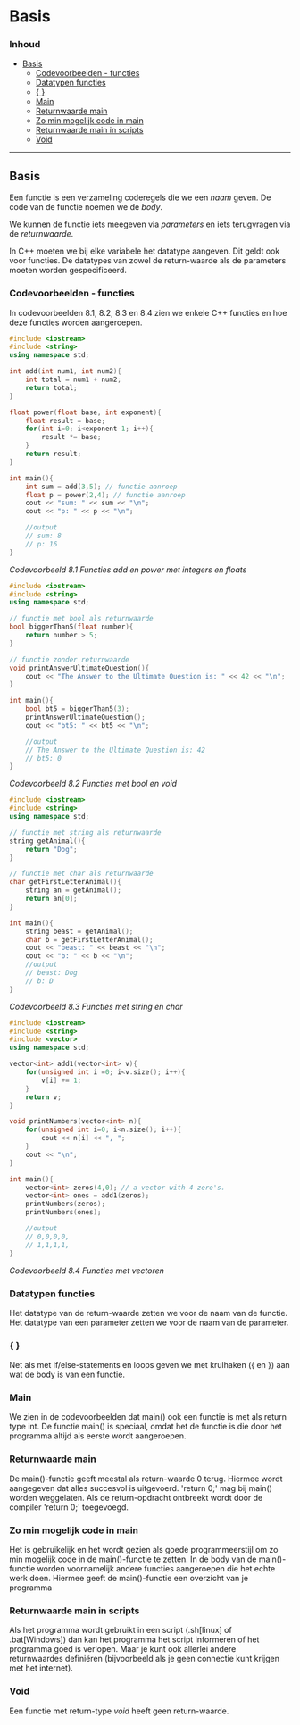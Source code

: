 # Basis <!-- omit in toc -->

### Inhoud[](toc-id) <!-- omit in toc -->
- [Basis](#basis)
  - [Codevoorbeelden - functies](#codevoorbeelden---functies)
  - [Datatypen functies](#datatypen-functies)
  - [{ }](#-)
  - [Main](#main)
  - [Returnwaarde main](#returnwaarde-main)
  - [Zo min mogelijk code in main](#zo-min-mogelijk-code-in-main)
  - [Returnwaarde main in scripts](#returnwaarde-main-in-scripts)
  - [Void](#void)

---

## Basis

Een functie is een verzameling coderegels die we een *naam* geven. De code van de functie noemen we de *body*.

We kunnen de functie iets meegeven via *parameters* en iets terugvragen via de *returnwaarde*.

In C++ moeten we bij elke variabele het datatype aangeven. Dit geldt ook voor functies.
De datatypes van zowel de return-waarde als de parameters moeten worden gespecificeerd. 

### Codevoorbeelden - functies

In codevoorbeelden 8.1, 8.2, 8.3 en 8.4 zien we enkele C++ functies en hoe deze functies worden aangeroepen.

```cpp
#include <iostream>
#include <string>
using namespace std;

int add(int num1, int num2){
    int total = num1 + num2;
    return total;
}

float power(float base, int exponent){
    float result = base;
    for(int i=0; i<exponent-1; i++){
        result *= base;
    }
    return result;
}

int main(){
    int sum = add(3,5); // functie aanroep
    float p = power(2,4); // functie aanroep
    cout << "sum: " << sum << "\n";
    cout << "p: " << p << "\n";

    //output
    // sum: 8
    // p: 16
}
```

*Codevoorbeeld 8.1 Functies add en power met integers en floats* 

```cpp
#include <iostream>
#include <string>
using namespace std;

// functie met bool als returnwaarde
bool biggerThan5(float number){
    return number > 5;
}

// functie zonder returnwaarde
void printAnswerUltimateQuestion(){
    cout << "The Answer to the Ultimate Question is: " << 42 << "\n";
}

int main(){
    bool bt5 = biggerThan5(3);
    printAnswerUltimateQuestion();
    cout << "bt5: " << bt5 << "\n";

    //output
    // The Answer to the Ultimate Question is: 42
    // bt5: 0
}
```

*Codevoorbeeld 8.2 Functies met bool en void*

```cpp
#include <iostream>
#include <string>
using namespace std;

// functie met string als returnwaarde
string getAnimal(){
    return "Dog";
}

// functie met char als returnwaarde
char getFirstLetterAnimal(){
    string an = getAnimal();
    return an[0];
}

int main(){
    string beast = getAnimal();
    char b = getFirstLetterAnimal();
    cout << "beast: " << beast << "\n";
    cout << "b: " << b << "\n";
    //output
    // beast: Dog
    // b: D
}
```

*Codevoorbeeld 8.3 Functies met string en char*

```cpp
#include <iostream>
#include <string>
#include <vector>
using namespace std;

vector<int> add1(vector<int> v){
    for(unsigned int i =0; i<v.size(); i++){
        v[i] += 1;
    }
    return v;
}

void printNumbers(vector<int> n){
    for(unsigned int i=0; i<n.size(); i++){
        cout << n[i] << ", ";
    }
    cout << "\n";
}

int main(){
    vector<int> zeros(4,0); // a vector with 4 zero's.
    vector<int> ones = add1(zeros);
    printNumbers(zeros);
    printNumbers(ones);

    //output
    // 0,0,0,0,
    // 1,1,1,1,
}
```

*Codevoorbeeld 8.4 Functies met vectoren*

### Datatypen functies

Het datatype van de return-waarde zetten we voor de naam van de functie. Het datatype van een parameter zetten we voor de naam van de parameter.

### { }

Net als met if/else-statements en loops geven we met krulhaken ({ en }) aan wat de body is van een functie.

### Main

We zien in de codevoorbeelden dat main() ook een functie is met als return type int.
De functie main() is speciaal, omdat het de functie is die door het programma altijd als
eerste wordt aangeroepen. 

### Returnwaarde main

De main()-functie geeft meestal als return-waarde 0 terug. Hiermee wordt aangegeven dat alles succesvol is uitgevoerd. 'return 0;' mag bij main() worden weggelaten. Als de return-opdracht ontbreekt wordt door de compiler 'return 0;' toegevoegd.

### Zo min mogelijk code in main

Het is gebruikelijk en het wordt gezien als goede programmeerstijl om zo min mogelijk code in de main()-functie te zetten. In de body van de main()-functie worden voornamelijk andere functies aangeroepen die het echte werk doen. Hiermee geeft de main()-functie een overzicht van je programma

### Returnwaarde main in scripts

Als het programma wordt gebruikt in een script (.sh[linux] of .bat[Windows]) dan kan het programma het script informeren of het programma goed is verlopen. Maar je kunt ook allerlei andere returnwaardes definiëren (bijvoorbeeld als je geen connectie kunt krijgen met het internet).

### Void

Een functie met return-type *void* heeft geen return-waarde.
